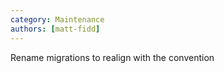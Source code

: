 ```yaml
---
category: Maintenance
authors: [matt-fidd]
---
```


Rename migrations to realign with the convention
